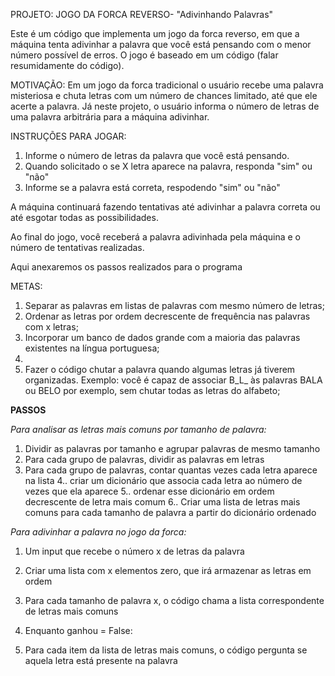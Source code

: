 PROJETO: JOGO DA FORCA REVERSO- "Adivinhando Palavras"

Este é um código que implementa um jogo da forca reverso, em que a máquina tenta adivinhar a palavra que você está pensando com o menor número possível de erros. O jogo é baseado em um código (falar resumidamente do código). 

MOTIVAÇÃO: 
Em um jogo da forca tradicional o usuário recebe uma palavra misteriosa e chuta letras com um número de chances limitado, até que ele acerte a palavra. Já neste projeto, o usuário informa o número de letras de uma palavra arbitrária para a máquina adivinhar.

INSTRUÇÕES PARA JOGAR:
1. Informe o número de letras da palavra que você está pensando.
2. Quando solicitado o se X letra aparece na palavra, responda "sim" ou "não" 
3. Informe se a palavra está correta, respodendo "sim" ou "não"

A máquina continuará fazendo tentativas até adivinhar a palavra correta ou até esgotar todas as possibilidades.

Ao final do jogo, você receberá a palavra adivinhada pela máquina e o número de tentativas realizadas.

Aqui anexaremos os passos realizados para o programa

METAS:
1. Separar as palavras em listas de palavras com mesmo número de letras;
2. Ordenar as letras por ordem decrescente de frequência nas palavras com x letras;
3. Incorporar um banco de dados grande com a maioria das palavras existentes na língua portuguesa;
4. 
5. Fazer o código chutar a palavra quando algumas letras já tiverem organizadas. Exemplo: você é capaz de associar B_L_ às palavras BALA ou BELO por exemplo, sem chutar todas as letras do alfabeto;

<b>PASSOS</b>
 
 _Para analisar as letras mais comuns por tamanho de palavra:_
  
1. Dividir as palavras por tamanho e agrupar palavras de mesmo tamanho
2. Para cada grupo de palavras, dividir as palavras em letras
3. Para cada grupo de palavras, contar quantas vezes cada letra aparece na lista
4.. criar um dicionário que associa cada letra ao número de vezes que ela aparece
5.. ordenar esse dicionário em ordem decrescente de letra mais comum
6.. Criar uma lista de letras mais comuns para cada tamanho de palavra a partir do dicionário ordenado
  
_Para adivinhar a palavra no jogo da forca:_

1. Um input que recebe o número x de letras da palavra

2. Criar uma lista com x elementos zero, que irá armazenar as letras em ordem

3. Para cada tamanho de palavra x, o código chama a lista correspondente de letras mais comuns

4. Enquanto ganhou = False:

5. Para cada item da lista de letras mais comuns, o código pergunta se aquela letra está presente na palavra
